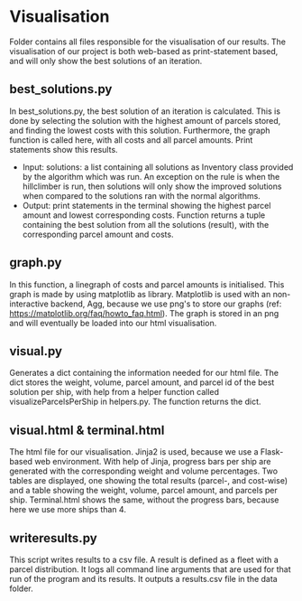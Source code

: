 # Visualisation
Folder contains all files responsible for the visualisation of our results. 
The visualisation of our project is both web-based as print-statement based, and will only show the best solutions of an iteration.

## best_solutions.py
In best_solutions.py, the best solution of an iteration is calculated.
This is done by selecting the solution with the highest amount of parcels stored,
and finding the lowest costs with this solution. Furthermore, the graph function is called here,
with all costs and all parcel amounts. Print statements show this results.</br>
* Input: solutions: a list containing all solutions as Inventory
        class provided by the algorithm which was run. An exception on the rule
        is when the hillclimber is run, then solutions will only show the improved
        solutions when compared to the solutions ran with the normal algorithms. <br/>
* Output: print statements in the terminal showing the highest parcel amount and lowest corresponding costs. Function returns a tuple containing the best solution from all the solutions (result), with the corresponding parcel amount and costs.

## graph.py
In this function, a linegraph of costs and parcel amounts is initialised. This graph is made by using matplotlib as library.
Matplotlib is used with an non-interactive backend, Agg, because we use png's to store our graphs (ref: https://matplotlib.org/faq/howto_faq.html).
The graph is stored in an png and will eventually be loaded into our html visualisation.

## visual.py
Generates a dict containing the information needed for our html file. The dict stores the weight, volume, parcel amount, and parcel id of 
the best solution per ship, with help from a helper function called visualizeParcelsPerShip in helpers.py.
The function returns the dict. 

## visual.html & terminal.html
The html file for our visualisation. Jinja2 is used, because we use a Flask-based web environment. With help of Jinja, progress bars per ship are generated with the corresponding weight and volume percentages. Two tables are displayed, one showing the total results (parcel-, and cost-wise) and a table showing the weight, volume, parcel amount, and parcels per ship. Terminal.html shows the same, without the progress bars, because here we use more ships than 4. 

## writeresults.py
This script writes results to a csv file. A result is defined as a fleet 
    with a parcel distribution. It logs all command line arguments that are used
    for that run of the program and its results. It outputs a results.csv file in the data folder.


